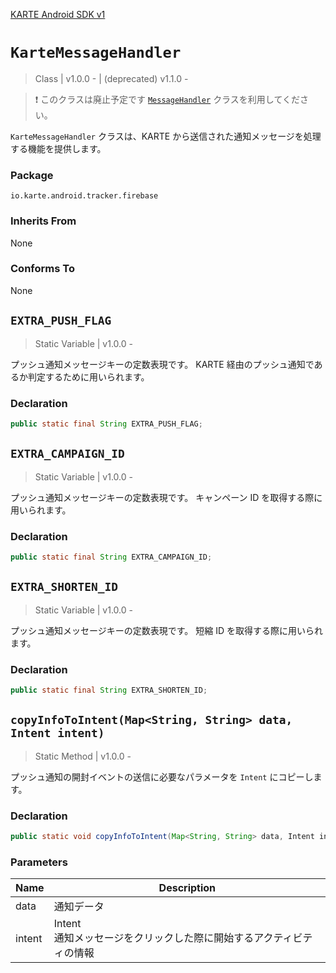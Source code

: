 [KARTE Android SDK v1](index)

# `KarteMessageHandler`

> Class | v1.0.0 - | (deprecated) v1.1.0 -

> :exclamation: このクラスは廃止予定です
> [`MessageHandler`](messagehandler) クラスを利用してください。

`KarteMessageHandler` クラスは、KARTE から送信された通知メッセージを処理する機能を提供します。

### Package

`io.karte.android.tracker.firebase`

### Inherits From

None

### Conforms To

None

## `EXTRA_PUSH_FLAG`

> Static Variable | v1.0.0 -

プッシュ通知メッセージキーの定数表現です。
KARTE 経由のプッシュ通知であるか判定するために用いられます。

### Declaration

```java
public static final String EXTRA_PUSH_FLAG;
```

## `EXTRA_CAMPAIGN_ID`

> Static Variable | v1.0.0 -

プッシュ通知メッセージキーの定数表現です。
キャンペーン ID を取得する際に用いられます。

### Declaration

```java
public static final String EXTRA_CAMPAIGN_ID;
```

## `EXTRA_SHORTEN_ID`

> Static Variable | v1.0.0 -

プッシュ通知メッセージキーの定数表現です。
短縮 ID を取得する際に用いられます。

### Declaration

```java
public static final String EXTRA_SHORTEN_ID;
```

## `copyInfoToIntent(Map<String, String> data, Intent intent)`

> Static Method | v1.0.0 -

プッシュ通知の開封イベントの送信に必要なパラメータを `Intent` にコピーします。

### Declaration

```java
public static void copyInfoToIntent(Map<String, String> data, Intent intent);
```

### Parameters

| Name   | Description                                                              |
| ------ | ------------------------------------------------------------------------ |
| data   | 通知データ                                                               |
| intent | Intent <br> 通知メッセージをクリックした際に開始するアクティビティの情報 |
